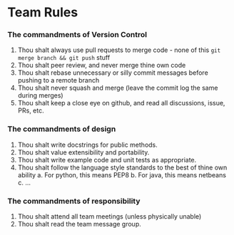 # Team Rules

### The commandments of Version Control

1. Thou shalt always use pull requests to merge code - none of this `git merge branch && git push` stuff
2. Thou shalt peer review, and never merge thine own code
3. Thou shalt rebase unnecessary or silly commit messages before pushing to a remote branch
4. Thou shalt never squash and merge (leave the commit log the same during merges)
5. Thou shalt keep a close eye on github, and read all discussions, issue, PRs, etc.

### The commandments of design

1. Thou shalt write docstrings for public methods.
2. Thou shalt value extensibility and portability.
3. Thou shalt write example code and unit tests as appropriate.
4. Thou shalt follow the language style standards to the best of thine own ability 
  a. For python, this means PEP8
  b. For java, this means netbeans
  c. ...

### The commandments of responsibility

1. Thou shalt attend all team meetings (unless physically unable)
2. Thou shalt read the team message group.
